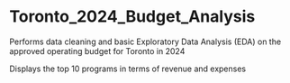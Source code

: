 # Toronto_2024_Budget_Analysis
Performs data cleaning and basic Exploratory Data Analysis (EDA) on the approved operating budget for Toronto in 2024

Displays the top 10 programs in terms of revenue and expenses
